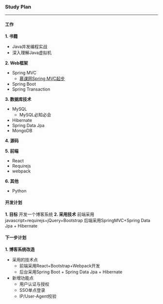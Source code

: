 ### Study Plan
___
#### 工作
**1. 书籍**
* Java并发编程实战
* 深入理解Java虚拟机
 
**2. Web框架**
* Spring MVC	 
	* [慕课网Spring MVC起步](http://www.imooc.com/learn/47)
* Spring Boot
* Spring Transaction
 
**3. 数据库技术**
* MySQL
	* MySQL必知必会
* Hibernate
* Spring Data Jpa
* MongoDB

**4. 源码**

**5. 前端**
* React
* Requirejs
* webpack

**6. 其他**
* Python

#### 开发计划
**1. 目标**
开发一个博客系统
**2. 采用技术**
前端采用javascript+requirejs+jQuery+Bootstrap
后端采用SpringMVC+Spring Data Jpa + Hibernate

#### 下一步计划
**1. 博客系统改造**
* 采用的技术点
	* 前端采用React+Bootstrap+Webpack开发
	* 后台采用Spring Boot + Spring Data Jpa + Hibernate
* 新增功能点
	* 用户认证与授权
	* SSO单点登录
	* IP/User-Agent校验


		
